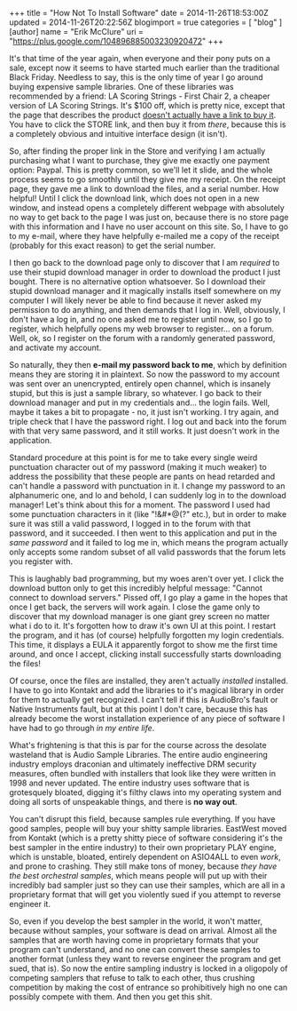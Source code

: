+++
title = "How Not To Install Software"
date = 2014-11-26T18:53:00Z
updated = 2014-11-26T20:22:56Z
blogimport = true 
categories = [ "blog" ]
[author]
	name = "Erik McClure"
	uri = "https://plus.google.com/104896885003230920472"
+++

It's that time of the year again, when everyone and their pony puts on a sale, except now it seems to have started much earlier than the traditional Black Friday. Needless to say, this is the only time of year I go around buying expensive sample libraries. One of these libraries was recommended by a friend: LA Scoring Strings - First Chair 2, a cheaper version of LA Scoring Strings. It's $100 off, which is pretty nice, except that the page that describes the product [doesn't actually have a link to buy it](http://audiobro.com/la-scoring-strings/la-scoring-strings-first-chair/). You have to click the STORE link, and then buy it from *there*, because this is a completely obvious and intuitive interface design (it isn't).

So, after finding the proper link in the Store and verifying I am actually purchasing what I want to purchase, they give me exactly one payment option: Paypal. This is pretty common, so we'll let it slide, and the whole process seems to go smoothly until they give me my receipt. On the receipt page, they gave me a link to download the files, and a serial number. How helpful! Until I click the download link, which does not open in a new window, and instead opens a completely different webpage with absolutely no way to get back to the page I was just on, because there is no store page with this information and I have no user account on this site. So, I have to go to my e-mail, where they have helpfully e-mailed me a copy of the receipt (probably for this exact reason) to get the serial number.

I then go back to the download page only to discover that I am *required* to use their stupid download manager in order to download the product I just bought. There is no alternative option whatsoever. So I download their stupid download manager and it magically installs itself somewhere on my computer I will likely never be able to find because it never asked my permission to do anything, and then demands that I log in. Well, obviously, I don't have a log in, and no one asked me to register until now, so I go to register, which helpfully opens my web browser to register... on a forum. Well, ok, so I register on the forum with a randomly generated password, and activate my account.

So naturally, they then **e-mail my password back to me**, which by definition means they are storing it in plaintext. So now the password to my account was sent over an unencrypted, entirely open channel, which is insanely stupid, but this is just a sample library, so whatever. I go back to their download manager and put in my credentials and... the login fails. Well, maybe it takes a bit to propagate - no, it just isn't working. I try again, and triple check that I have the password right. I log out and back into the forum with that very same password, and it still works. It just doesn't work in the application.

Standard procedure at this point is for me to take every single weird punctuation character out of my password (making it much weaker) to address the possibility that these people are pants on head retarded and can't handle a password with punctuation in it. I change my password to an alphanumeric one, and lo and behold, I can suddenly log in to the download manager! Let's think about this for a moment. The password I used had some punctuation characters in it (like "!&#*@(?" etc.), but in order to make sure it was still a valid password, I logged in to the forum with that password, and it succeeded. I then went to this application and put in the *same password* and it failed to log me in, which means the program actually only accepts some random subset of all valid passwords that the forum lets you register with.

This is laughably bad programming, but my woes aren't over yet. I click the download button only to get this incredibly helpful message: "Cannot connect to download servers." Pissed off, I go play a game in the hopes that once I get back, the servers will work again. I close the game only to discover that my download manager is one giant grey screen no matter what i do to it. It's forgotten how to draw it's own UI at this point. I restart the program, and it has (of course) helpfully forgotten my login credentials. This time, it displays a EULA it apparently forgot to show me the first time around, and once I accept, clicking install successfully starts downloading the files!

Of course, once the files are installed, they aren't actually *installed* installed. I have to go into Kontakt and add the libraries to it's magical library in order for them to actually get recognized. I can't tell if this is AudioBro's fault or Native Instruments fault, but at this point I don't care, because this has already become the worst installation experience of any piece of software I have had to go through *in my entire life*.

What's frightening is that this is par for the course across the desolate wasteland that is Audio Sample Libraries. The entire audio engineering industry employs draconian and ultimately ineffective DRM security measures, often bundled with installers that look like they were written in 1998 and never updated. The entire industry uses software that is grotesquely bloated, digging it's filthy claws into my operating system and doing all sorts of unspeakable things, and there is **no way out**.

You can't disrupt this field, because samples rule everything. If you have good samples, people will buy your shitty sample libraries. EastWest moved from Kontakt (which is a pretty shitty piece of software considering it's the best sampler in the entire industry) to their own proprietary PLAY engine, which is unstable, bloated, entirely dependent on ASIO4ALL to even *work*, and prone to crashing. They still make tons of money, because *they have the best orchestral samples*, which means people will put up with their incredibly bad sampler just so they can use their samples, which are all in a proprietary format that will get you violently sued if you attempt to reverse engineer it.

So, even if you develop the best sampler in the world, it won't matter, because without samples, your software is dead on arrival. Almost all the samples that are worth having come in proprietary formats that your program can't understand, and no one can convert these samples to another format (unless they want to reverse engineer the program and get sued, that is). So now the entire sampling industry is locked in a oligopoly of competing samplers that refuse to talk to each other, thus crushing competition by making the cost of entrance so prohibitively high no one can possibly compete with them. And then you get this shit.
